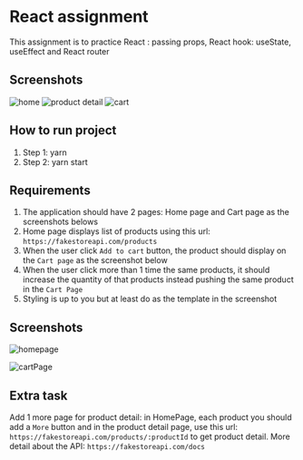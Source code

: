 # React assignment

This assignment is to practice React : passing props, React hook: useState, useEffect and React router

## Screenshots

![home](https://github.com/jamiekim828/ISA6-React_ShoppingCart/blob/main/src/assets/1.png?raw=true)
![product detail](https://github.com/jamiekim828/ISA6-React_ShoppingCart/blob/main/src/assets/2.png?raw=true)
![cart](https://github.com/jamiekim828/ISA6-React_ShoppingCart/blob/main/src/assets/3.png?raw=true)

## How to run project

1. Step 1: yarn
2. Step 2: yarn start

## Requirements

1. The application should have 2 pages: Home page and Cart page as the screenshots belows
2. Home page displays list of products using this url: `https://fakestoreapi.com/products`
3. When the user click `Add to cart` button, the product should display on the `Cart page` as the screenshot below
4. When the user click more than 1 time the same products, it should increase the quantity of that products instead pushing the same product in the `Cart Page`
5. Styling is up to you but at least do as the template in the screenshot

## Screenshots

![homepage](./src/assets/homePage.png)

![cartPage](./src/assets/cartPage.png)

## Extra task

Add 1 more page for product detail: in HomePage, each product you should add a `More` button and in the product detail page, use this url: `https://fakestoreapi.com/products/:productId` to get product detail. More detail about the API: `https://fakestoreapi.com/docs`
